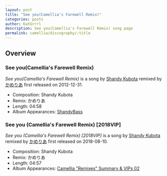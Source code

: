 ```yaml
---
layout: post
title: "See you(Camellia's Farewell Remix)"
categories: posts
author: KatGrrrl
description: See you(Camellia's Farewell Remix) song page
permalink: camellia/discography/:title
---
```


## Overview

### See you(Camellia's Farewell Remix)

*See you(Camellia's Farewell Remix)* is a song by [Shandy Kubota](#) remixed by [かめりあ](<{% link postsWiki/_posts/2023-12-10-camellia.md %}>) first released on 2012-12-31.

* Composition: Shandy Kubota
* Remix: かめりあ
* Length: 04:58
* Album Appearances: [ShandyBass](https://web.archive.org/web/20160907004051/http://www.voiceblog.jp/kimu25/1849136.html)

### See you (Camellia's Farewell Remix) \[2018VIP\]

*See you (Camellia's Farewell Remix) \[2018VIP\]* is a song by [Shandy Kubota](#) remixed by [かめりあ](<{% link postsWiki/_posts/2023-12-10-camellia.md %}>) first released on 2018-08-10.

* Composition: Shandy Kubota
* Remix: かめりあ
* Length: 04:57
* Album Appearances: [Camellia "Remixes" Summary & VIPs 02](<{% link postsInclude/_posts/camellia/albums/Camellia-Remixes-Summary-VIPs-02/2023-12-20-Camellia-Remixes-Summary-VIPs-02.md %}>)
